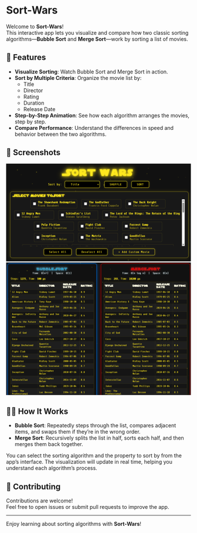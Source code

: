 # Sort-Wars

Welcome to **Sort-Wars**!  
This interactive app lets you visualize and compare how two classic sorting algorithms—**Bubble Sort** and **Merge Sort**—work by sorting a list of movies.

## 🚀 Features

- **Visualize Sorting**: Watch Bubble Sort and Merge Sort in action.
- **Sort by Multiple Criteria**: Organize the movie list by:
  - Title
  - Director
  - Rating
  - Duration
  - Release Date
- **Step-by-Step Animation**: See how each algorithm arranges the movies, step by step.
- **Compare Performance**: Understand the differences in speed and behavior between the two algorithms.

## 📸 Screenshots
![Sort-Wars Main Screen](SortWars/Screenshot.png)
![Sort-Wars Sort Screen](SortWars/Screenshot2.png)

## 🧑‍💻 How It Works

- **Bubble Sort**: Repeatedly steps through the list, compares adjacent items, and swaps them if they’re in the wrong order.
- **Merge Sort**: Recursively splits the list in half, sorts each half, and then merges them back together.

You can select the sorting algorithm and the property to sort by from the app’s interface. The visualization will update in real time, helping you understand each algorithm’s process.

## 🤝 Contributing

Contributions are welcome!  
Feel free to open issues or submit pull requests to improve the app.

---

Enjoy learning about sorting algorithms with **Sort-Wars**!
